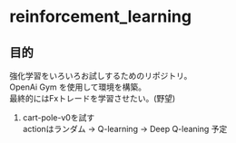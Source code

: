 # reinforcement_learning

## 目的
強化学習をいろいろお試しするためのリポジトリ。  
OpenAi Gym を使用して環境を構築。  
最終的にはFxトレードを学習させたい。(野望)  

1. cart-pole-v0を試す  
actionはランダム -> Q-learning -> Deep Q-leaning 予定
